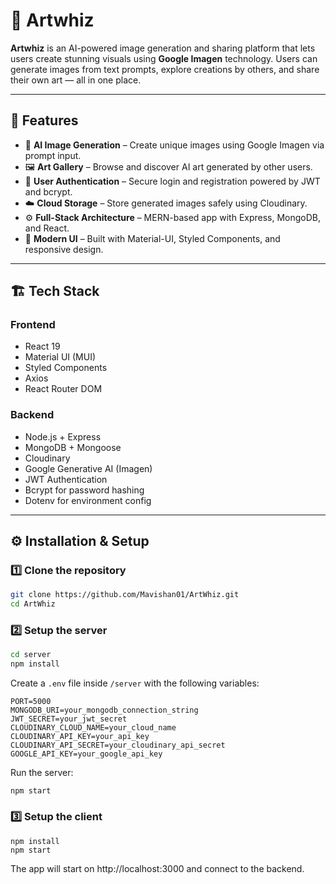 # 🎨 Artwhiz

**Artwhiz** is an AI-powered image generation and sharing platform that lets users create stunning visuals using **Google Imagen** technology. Users can generate images from text prompts, explore creations by others, and share their own art — all in one place.

---

## 🚀 Features

- 🧠 **AI Image Generation** – Create unique images using Google Imagen via prompt input.  
- 🖼️ **Art Gallery** – Browse and discover AI art generated by other users.  
- 👤 **User Authentication** – Secure login and registration powered by JWT and bcrypt.  
- ☁️ **Cloud Storage** – Store generated images safely using Cloudinary.  
- ⚙️ **Full-Stack Architecture** – MERN-based app with Express, MongoDB, and React.  
- 🌙 **Modern UI** – Built with Material-UI, Styled Components, and responsive design.

---

## 🏗️ Tech Stack

### Frontend
- React 19  
- Material UI (MUI)  
- Styled Components  
- Axios  
- React Router DOM  

### Backend
- Node.js + Express  
- MongoDB + Mongoose  
- Cloudinary  
- Google Generative AI (Imagen)  
- JWT Authentication  
- Bcrypt for password hashing  
- Dotenv for environment config  

---

## ⚙️ Installation & Setup

### 1️⃣ Clone the repository
```bash
git clone https://github.com/Mavishan01/ArtWhiz.git
cd ArtWhiz
```

### 2️⃣ Setup the server

```bash
cd server
npm install
```

Create a `.env` file inside `/server` with the following variables:

```env
PORT=5000
MONGODB_URI=your_mongodb_connection_string
JWT_SECRET=your_jwt_secret
CLOUDINARY_CLOUD_NAME=your_cloud_name
CLOUDINARY_API_KEY=your_api_key
CLOUDINARY_API_SECRET=your_cloudinary_api_secret
GOOGLE_API_KEY=your_google_api_key
```

Run the server:

```npm start```

### 3️⃣ Setup the client
```cd ../client
npm install
npm start
```

The app will start on http://localhost:3000
 and connect to the backend.
